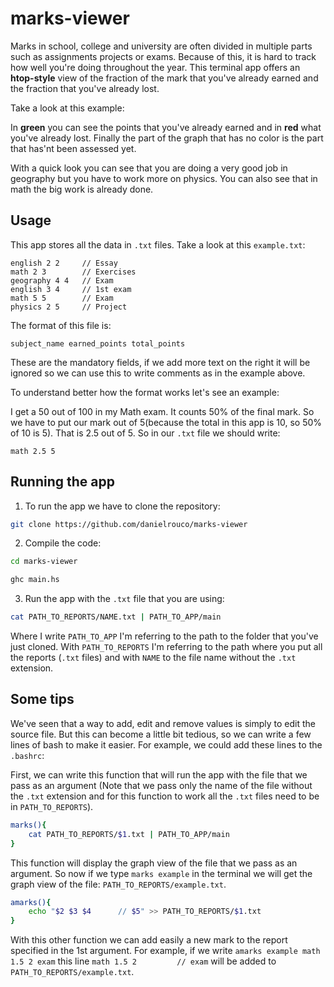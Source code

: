 # marks-viewer
Marks in school, college and university are often divided in multiple parts such as assignments projects or exams. Because of this, it is hard to track how well you're doing throughout the year. This terminal app offers an **htop-style** view of the fraction of the mark that you've already earned and the fraction that you've already lost.

Take a look at this example:

In **green** you can see the points that you've already earned and in **red** what you've already lost. Finally the part of the graph that has no color is the part that has'nt been assessed yet.

With a quick look you can see that you are doing a very good job in geography but you have to work more on physics. You can also see that in math the big work is already done.

## Usage
This app stores all the data in `.txt` files.
Take a look at this `example.txt`:
```
english 2 2     // Essay
math 2 3        // Exercises
geography 4 4   // Exam    
english 3 4     // 1st exam
math 5 5        // Exam
physics 2 5     // Project
```
The format of this file is:
```
subject_name earned_points total_points
```
These are the mandatory fields, if we add more text on the right it will be ignored so we can use this to write comments as in the example above.

To understand better how the format works let's see an example:

I get a 50 out of 100 in my Math exam. It counts 50% of the final mark. So we have to put our mark out of 5(because the total in this app is 10, so 50% of 10 is 5). That is 2.5 out of 5. So in our `.txt` file we should write:
```
math 2.5 5
```


## Running the app
1. To run the app we have to clone the repository:
```sh
git clone https://github.com/danielrouco/marks-viewer
```
2. Compile the code:
```sh
cd marks-viewer
```
```sh
ghc main.hs
```

3. Run the app with the `.txt` file that you are using:
```sh
cat PATH_TO_REPORTS/NAME.txt | PATH_TO_APP/main
```

Where I write `PATH_TO_APP` I'm referring to the path to the folder that you've just cloned. With `PATH_TO_REPORTS` I'm referring to the path where you put all the reports (`.txt` files) and with `NAME` to the file name without the `.txt` extension.

## Some tips
We've seen that a way to add, edit and remove values is simply to edit the source file. But this can become a little bit tedious, so we can write a few lines of bash to make it easier. For example, we could add these lines to the `.bashrc`:

First, we can write this function that will run the app with the file that we pass as an argument (Note that we pass only the name of the file without the `.txt` extension and for this function to work all the `.txt` files need to be in `PATH_TO_REPORTS`).
```sh
marks(){
    cat PATH_TO_REPORTS/$1.txt | PATH_TO_APP/main
}
```
This function will display the graph view of the file that we pass as an argument. So now if we type `marks example` in the terminal we will get the graph view of the file: `PATH_TO_REPORTS/example.txt`.
```sh
amarks(){
    echo "$2 $3 $4      // $5" >> PATH_TO_REPORTS/$1.txt
}
```
With this other function we can add easily a new mark to the report specified in the 1st argument. For example, if we write `amarks example math 1.5 2 exam` this line  `math 1.5 2 		// exam` will be added to `PATH_TO_REPORTS/example.txt`.

